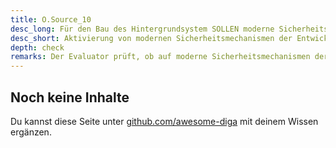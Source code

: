 ```yaml
---
title: O.Source_10
desc_long: Für den Bau des Hintergrundsystem SOLLEN moderne Sicherheitsmechanismen, wie beispielsweise Obfuskation und Stack-Protection aktiviert werden.
desc_short: Aktivierung von modernen Sicherheitsmechanismen der Entwicklungsumgebung.
depth: check
remarks: Der Evaluator prüft, ob auf moderne Sicherheitsmechanismen der Entwicklungsumgebungen zurückgegriffen wurde. Sollten entsprechende Sicherheitsmechanismen nicht umgesetzt werden können, muss dies in der Risikobewertung betrachtet werden.
---
```


## Noch keine Inhalte

Du kannst diese Seite unter [github.com/awesome-diga](https://github.com/awesome-diga/tr-faq) mit deinem Wissen ergänzen.
